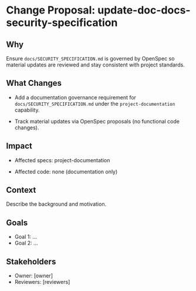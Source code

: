 # Change Proposal: update-doc-docs-security-specification

## Why

Ensure `docs/SECURITY_SPECIFICATION.md` is governed by OpenSpec so material updates are reviewed and stay consistent with project standards.

## What Changes

- Add a documentation governance requirement for `docs/SECURITY_SPECIFICATION.md` under the `project-documentation` capability.

- Track material updates via OpenSpec proposals (no functional code changes).

## Impact

- Affected specs: project-documentation

- Affected code: none (documentation only)

## Context

Describe the background and motivation.


## Goals

- Goal 1: ...
- Goal 2: ...


## Stakeholders

- Owner: [owner]
- Reviewers: [reviewers]

